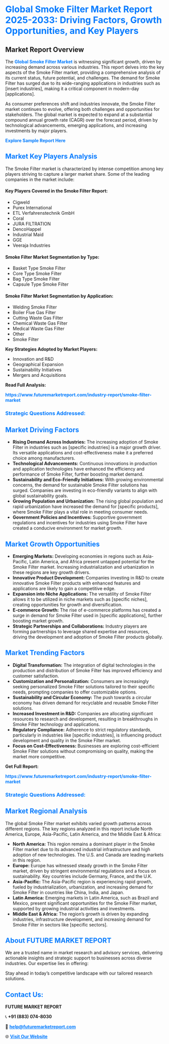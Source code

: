 <h1 style="color: #007BFF;">Global Smoke Filter Market Report 2025-2033: Driving Factors, Growth Opportunities, and Key Players</h1>

<section id="overview">
<h2>Market Report Overview</h2>
<p>The <a href="https://www.futuremarketreport.com/industry-report/smoke-filter-market" style="color: #007BFF; text-decoration: none;"><strong>Global Smoke Filter Market</strong></a> is witnessing significant growth, driven by increasing demand across various industries. This report delves into the key aspects of the Smoke Filter market, providing a comprehensive analysis of its current status, future potential, and challenges. The demand for Smoke Filter has surged due to its wide-ranging applications in industries such as [insert industries], making it a critical component in modern-day [applications].</p>
<p>As consumer preferences shift and industries innovate, the Smoke Filter market continues to evolve, offering both challenges and opportunities for stakeholders. The global market is expected to expand at a substantial compound annual growth rate (CAGR) over the forecast period, driven by technological advancements, emerging applications, and increasing investments by major players.</p>
</section>

<section id="overview">
<p><a href="https://www.futuremarketreport.com/request-sample/reportId=128358" style="color: #007BFF; text-decoration: none;"><strong>Explore Sample Report Here</strong></a></p>
</section>

<section id="key-players">
<h2 style="color: #007BFF;">Market Key Players Analysis</h2>
<p>The Smoke Filter market is characterized by intense competition among key players striving to capture a larger market share. Some of the leading companies in the market include:</p>
<h4>Key Players Covered in the Smoke Filter Report:</h4>
<ul><li>Cigweld</li><li>Purex International</li><li>ETL Verfahrenstechnik GmbH</li><li>Coral</li><li>JURA FILTRATION</li><li>DencoHappel</li><li>Industrial Maid</li><li>GGE</li><li>Veeraja Industries</li></ul>
<h4>Smoke Filter Market Segmentation by Type:</h4>
<ul><li>Basket Type Smoke Filter</li><li>Core Type Smoke Filter</li><li>Bag Type Smoke Filter</li><li>Capsule Type Smoke Filter</li></ul>

<h4>Smoke Filter Market Segmentation by Application:</h4>
<ul><li>Welding Smoke Filter</li><li>Boiler Flue Gas Filter</li><li>Cutting Waste Gas Filter</li><li>Chemical Waste Gas Filter</li><li>Medical Waste Gas Filter</li><li>Other</li><li>Smoke Filter</li></ul>
<p><strong>Key Strategies Adopted by Market Players:</strong></p>
<ul>
<li>Innovation and R&D</li>
<li>Geographical Expansion</li>
<li>Sustainability Initiatives</li>
<li>Mergers and Acquisitions</li>
</ul>
</section>

<section>
<p><strong>Read Full Analysis: </strong></p><a href="https://www.futuremarketreport.com/industry-report/smoke-filter-market" style="color: #007BFF; text-decoration: none;"><strong>https://www.futuremarketreport.com/industry-report/smoke-filter-market</strong></a>
<h3 style="color: #007BFF;">Strategic Questions Addressed:</h3>
</section>

<section id="driving-factors">
<h2 style="color: #007BFF;">Market Driving Factors</h2>
<ul>
<li><strong>Rising Demand Across Industries:</strong> The increasing adoption of Smoke Filter in industries such as [specific industries] is a major growth driver. Its versatile applications and cost-effectiveness make it a preferred choice among manufacturers.</li>
<li><strong>Technological Advancements:</strong> Continuous innovations in production and application technologies have enhanced the efficiency and performance of Smoke Filter, further boosting market demand.</li>
<li><strong>Sustainability and Eco-Friendly Initiatives:</strong> With growing environmental concerns, the demand for sustainable Smoke Filter solutions has surged. Companies are investing in eco-friendly variants to align with global sustainability goals.</li>
<li><strong>Growing Population and Urbanization:</strong> The rising global population and rapid urbanization have increased the demand for [specific products], where Smoke Filter plays a vital role in meeting consumer needs.</li>
<li><strong>Government Policies and Incentives:</strong> Supportive government regulations and incentives for industries using Smoke Filter have created a conducive environment for market growth.</li>
</ul>
</section>

<section id="growth-opportunities">
<h2 style="color: #007BFF;">Market Growth Opportunities</h2>
<ul>
<li><strong>Emerging Markets:</strong> Developing economies in regions such as Asia-Pacific, Latin America, and Africa present untapped potential for the Smoke Filter market. Increasing industrialization and urbanization in these regions are key growth drivers.</li>
<li><strong>Innovative Product Development:</strong> Companies investing in R&D to create innovative Smoke Filter products with enhanced features and applications are likely to gain a competitive edge.</li>
<li><strong>Expansion into Niche Applications:</strong> The versatility of Smoke Filter allows it to be utilized in niche markets such as [specific niches], creating opportunities for growth and diversification.</li>
<li><strong>E-commerce Growth:</strong> The rise of e-commerce platforms has created a surge in demand for Smoke Filter used in [specific applications], further boosting market growth.</li>
<li><strong>Strategic Partnerships and Collaborations:</strong> Industry players are forming partnerships to leverage shared expertise and resources, driving the development and adoption of Smoke Filter products globally.</li>
</ul>
</section>

<section id="trending-factors">
<h2 style="color: #007BFF;">Market Trending Factors</h2>
<ul>
<li><strong>Digital Transformation:</strong> The integration of digital technologies in the production and distribution of Smoke Filter has improved efficiency and customer satisfaction.</li>
<li><strong>Customization and Personalization:</strong> Consumers are increasingly seeking personalized Smoke Filter solutions tailored to their specific needs, prompting companies to offer customizable options.</li>
<li><strong>Sustainability and Circular Economy:</strong> The push towards a circular economy has driven demand for recyclable and reusable Smoke Filter solutions.</li>
<li><strong>Increased Investment in R&D:</strong> Companies are allocating significant resources to research and development, resulting in breakthroughs in Smoke Filter technology and applications.</li>
<li><strong>Regulatory Compliance:</strong> Adherence to strict regulatory standards, particularly in industries like [specific industries], is influencing product development and quality in the Smoke Filter market.</li>
<li><strong>Focus on Cost-Effectiveness:</strong> Businesses are exploring cost-efficient Smoke Filter solutions without compromising on quality, making the market more competitive.</li>
</ul>
</section>

<section>
<p><strong>Get Full Report: </strong></p><a href="https://www.futuremarketreport.com/industry-report/smoke-filter-market" style="color: #007BFF; text-decoration: none;"><strong>https://www.futuremarketreport.com/industry-report/smoke-filter-market</strong></a>
<h3 style="color: #007BFF;">Strategic Questions Addressed:</h3>
</section>


<section id="regional-analysis">
<h2 style="color: #007BFF;">Market Regional Analysis</h2>
<p>The global Smoke Filter market exhibits varied growth patterns across different regions. The key regions analyzed in this report include North America, Europe, Asia-Pacific, Latin America, and the Middle East & Africa:</p>
<ul>
<li><strong>North America:</strong> This region remains a dominant player in the Smoke Filter market due to its advanced industrial infrastructure and high adoption of new technologies. The U.S. and Canada are leading markets in this region.</li>
<li><strong>Europe:</strong> Europe has witnessed steady growth in the Smoke Filter market, driven by stringent environmental regulations and a focus on sustainability. Key countries include Germany, France, and the U.K.</li>
<li><strong>Asia-Pacific:</strong> The Asia-Pacific region is experiencing rapid growth, fueled by industrialization, urbanization, and increasing demand for Smoke Filter in countries like China, India, and Japan.</li>
<li><strong>Latin America:</strong> Emerging markets in Latin America, such as Brazil and Mexico, present significant opportunities for the Smoke Filter market, supported by growing industrial activities and investments.</li>
<li><strong>Middle East & Africa:</strong> The region’s growth is driven by expanding industries, infrastructure development, and increasing demand for Smoke Filter in sectors like [specific sectors].</li>
</ul>
</section>

<footer>
<h2 style="color: #007BFF;">About FUTURE MARKET REPORT</h2>
<p>We are a trusted name in market research and advisory services, delivering actionable insights and strategic support to businesses across diverse industries. Our expertise lies in offering:</p>

<p>Stay ahead in today’s competitive landscape with our tailored research solutions.</p>

<h2 style="color: #007BFF;">Contact Us:</h2>
<p><strong>FUTURE MARKET REPORT</strong></p>
<p>📞 <strong>+91 (883) 074-8030</strong></p>
<p>📧 <strong><a href="mailto:help@futuremarketreport.com" style="color: #007BFF;">help@futuremarketreport.com</a></strong></p>
<p>🌐 <strong><a href="https://www.futuremarketreport.com/" style="color: #007BFF;">Visit Our Website</a></strong></p>
</footer>
